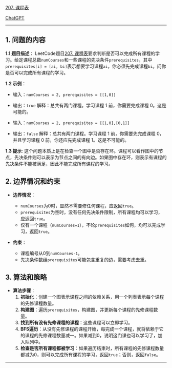 [207. 课程表](https://leetcode.cn/problems/course-schedule)

[ChatGPT](https://chat.openai.com/share/5667ceaf-a5c5-495b-858b-0c66d3761a1e)

---

## 1. 问题的内容
**1.1 题目描述**：
  LeetCode题目[207. 课程表](https://leetcode.cn/problems/course-schedule)要求判断是否可以完成所有课程的学习。给定课程总数`numCourses`和一些课程的先决条件`prerequisites`，其中`prerequisites[i] = [ai, bi]`表示想要学习课程`ai`，你必须先完成课程`bi`。问你是否可以完成所有课程的学习。

**1.2 示例**：
  - 输入：`numCourses = 2, prerequisites = [[1,0]]`
  - 输出：`true`
  解释：总共有两门课程。学习课程 1 前，你需要完成课程 0。这是可能的。

  - 输入：`numCourses = 2, prerequisites = [[1,0],[0,1]]`
  - 输出：`false`
  解释：总共有两门课程。学习课程 1 前，你需要先完成课程 0，并且学习课程 0 前，你还应先完成课程 1。这是不可能的。

**1.3 提示**:
  这个问题本质上是在检查一个图中是否存在环。课程可以看作图中的节点，先决条件则可以表示为节点之间的有向边。如果图中存在环，则表示有课程的先决条件不能被满足，因此不能完成所有课程的学习。

## 2. 边界情况和约束
- **边界情况**：
  - `numCourses`为0时，显然不需要修任何课程，应返回`true`。
  - `prerequisites`为空时，没有任何先决条件限制，所有课程均可以学习，应返回`true`。
  - 仅有一个课程（`numCourses=1`），不论`prerequisites`如何，均可以完成学习，返回`true`。

- **约束**：
  - 课程编号从0到`numCourses-1`。
  - 先决条件数组`prerequisites`可能包含重复的边，需要考虑去重。

## 3. 算法和策略
- **算法步骤**：
  1. **初始化**：创建一个图表示课程之间的依赖关系，用一个列表表示每个课程的先修课程数量。
  2. **构建图**：遍历`prerequisites`，构建图，并更新每个课程的先修课程数量。
  3. **找到所有没有先修课程的课程**：这些课程可以立即学习。
  4. **BFS遍历**：从没有先修课程的课程开始，每完成一个课程，就将依赖于它的课程的先修课程数量减一。如果减到0，说明这门课也可以学习了，加入队列中。
  5. **检查是否所有课程都被学习**：如果遍历结束时，所有课程的先修课程数量都减为0，则可以完成所有课程的学习，返回`true`；否则，返回`false`。

---